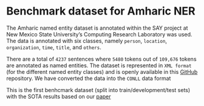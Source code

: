 # Benchmark dataset for Amharic NER
The Amharic named entity dataset is annotated within the SAY project at New Mexico State University’s Computing Research Laboratory was used. The data is annotated with six classes, namely `person`, `location`, `organization`, `time`, `title`, and `others`. 

There are a total of `4237` sentences where `5480` tokens out of `109,676` tokens are annotated as named entities. The dataset is represented in `XML format` (for the different named entity classes) and is openly available in this [GitHub](https://github.com/geezorg/data/tree/master/amharic/tagged/nmsu-say) repository. We have converted the data into the `CONLL` data format

This is the first benhcmark dataset (split into train/development/test sets) with the SOTA results based on our [paper](https://www.mdpi.com/1999-5903/13/11/275)
